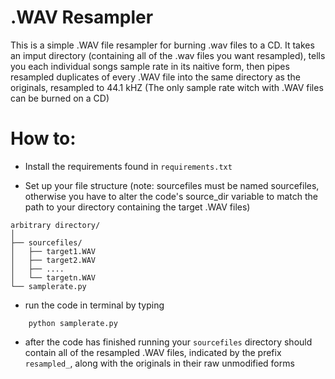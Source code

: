# .WAV Resampler

This is a simple .WAV file resampler for burning .wav files to a CD.
It takes an imput directory (containing all of the .wav files you want resampled),
tells you each individual songs sample rate in its naitive form,
then pipes resampled duplicates of every .WAV file into the same directory as the originals, 
resampled to 44.1 kHZ (The only sample rate witch with .WAV files can be burned on a CD)

# How to:

- Install the requirements found in `requirements.txt`

- Set up your file structure 
    (note: sourcefiles must be named sourcefiles, 
    otherwise you have to alter the code's source_dir 
    variable to match the path to your directory 
    containing the target .WAV files)

```plaintext
arbitrary directory/
│
├── sourcefiles/
│   ├── target1.WAV           
│   ├── target2.WAV              
│   ├── ....             
│   └── targetn.WAV
└── samplerate.py
```

- run the code in terminal by typing
```
    python samplerate.py
```

- after the code has finished running your `sourcefiles` directory
should contain all of the resampled .WAV files, indicated by the prefix
`resampled_`, along with the originals in their raw unmodified forms


